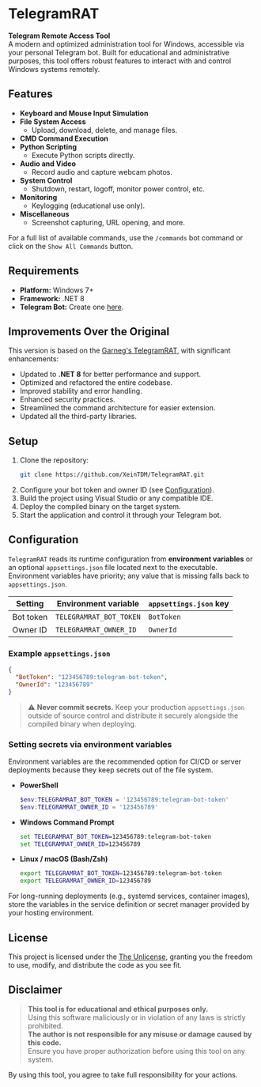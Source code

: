 # TelegramRAT

**Telegram Remote Access Tool**  
A modern and optimized administration tool for Windows, accessible via your personal Telegram bot. Built for educational and administrative purposes, this tool offers robust features to interact with and control Windows systems remotely.

## Features

- **Keyboard and Mouse Input Simulation**
- **File System Access**
  - Upload, download, delete, and manage files.
- **CMD Command Execution**
- **Python Scripting**
  - Execute Python scripts directly.
- **Audio and Video**
  - Record audio and capture webcam photos.
- **System Control**
  - Shutdown, restart, logoff, monitor power control, etc.
- **Monitoring**
  - Keylogging (educational use only).
- **Miscellaneous**
  - Screenshot capturing, URL opening, and more.

For a full list of available commands, use the `/commands` bot command or click on the `Show All Commands` button.

## Requirements

- **Platform:** Windows 7+
- **Framework:** .NET 8
- **Telegram Bot:** Create one [here](https://core.telegram.org/bots).

## Improvements Over the Original

This version is based on the [Garneg's TelegramRAT](https://github.com/Garneg/TelegramRAT), with significant enhancements:
- Updated to **.NET 8** for better performance and support.
- Optimized and refactored the entire codebase.
- Improved stability and error handling.
- Enhanced security practices.
- Streamlined the command architecture for easier extension.
- Updated all the third-party libraries.

## Setup

1. Clone the repository:
   ```bash
   git clone https://github.com/XeinTDM/TelegramRAT.git
   ```
2. Configure your bot token and owner ID (see [Configuration](#configuration)).
3. Build the project using Visual Studio or any compatible IDE.
4. Deploy the compiled binary on the target system.
5. Start the application and control it through your Telegram bot.

## Configuration

`TelegramRAT` reads its runtime configuration from **environment variables** or an optional `appsettings.json` file located next to the executable. Environment variables have priority; any value that is missing falls back to `appsettings.json`.

| Setting   | Environment variable       | `appsettings.json` key |
|-----------|----------------------------|------------------------|
| Bot token | `TELEGRAMRAT_BOT_TOKEN`    | `BotToken`             |
| Owner ID  | `TELEGRAMRAT_OWNER_ID`     | `OwnerId`              |

### Example `appsettings.json`

```json
{
  "BotToken": "123456789:telegram-bot-token",
  "OwnerId": "123456789"
}
```

> ⚠️ **Never commit secrets.** Keep your production `appsettings.json` outside of source control and distribute it securely alongside the compiled binary when deploying.

### Setting secrets via environment variables

Environment variables are the recommended option for CI/CD or server deployments because they keep secrets out of the file system.

- **PowerShell**
  ```powershell
  $env:TELEGRAMRAT_BOT_TOKEN = '123456789:telegram-bot-token'
  $env:TELEGRAMRAT_OWNER_ID = '123456789'
  ```

- **Windows Command Prompt**
  ```cmd
  set TELEGRAMRAT_BOT_TOKEN=123456789:telegram-bot-token
  set TELEGRAMRAT_OWNER_ID=123456789
  ```

- **Linux / macOS (Bash/Zsh)**
  ```bash
  export TELEGRAMRAT_BOT_TOKEN=123456789:telegram-bot-token
  export TELEGRAMRAT_OWNER_ID=123456789
  ```

For long-running deployments (e.g., systemd services, container images), store the variables in the service definition or secret manager provided by your hosting environment.

## License

This project is licensed under the [The Unlicense](LICENSE), granting you the freedom to use, modify, and distribute the code as you see fit.

## Disclaimer

> **This tool is for educational and ethical purposes only.**  
> Using this software maliciously or in violation of any laws is strictly prohibited.  
> **The author is not responsible for any misuse or damage caused by this code.**  
> Ensure you have proper authorization before using this tool on any system.

By using this tool, you agree to take full responsibility for your actions.
